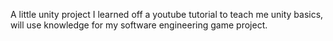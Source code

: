 A little unity project I learned off a youtube tutorial to teach me unity basics, will use knowledge for my software engineering game project.
